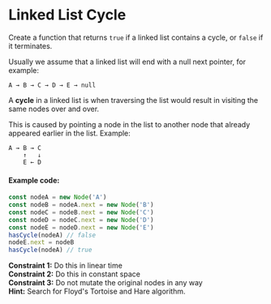 # Linked List Cycle

Create a function that returns `true` if a linked list contains a cycle, or `false` if it terminates.

Usually we assume that a linked list will end with a null next pointer, for example:

`A → B → C → D → E → null`

A **cycle** in a linked list is when traversing the list would result in visiting the same nodes over and over.

This is caused by pointing a node in the list to another node that already appeared earlier in the list. Example:

```
A → B → C
    ↑   ↓
    E ← D
```

#### Example code:

```js
const nodeA = new Node('A')
const nodeB = nodeA.next = new Node('B')
const nodeC = nodeB.next = new Node('C')
const nodeD = nodeC.next = new Node('D')
const nodeE = nodeD.next = new Node('E')
hasCycle(nodeA) // false
nodeE.next = nodeB
hasCycle(nodeA) // true
```

**Constraint 1:** Do this in linear time<br />
**Constraint 2:** Do this in constant space<br />
**Constraint 3:** Do not mutate the original nodes in any way<br />
**Hint:** Search for Floyd's Tortoise and Hare algorithm.